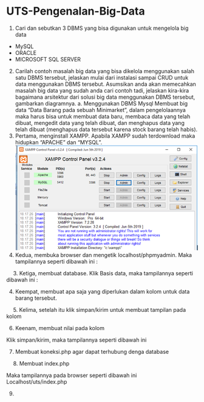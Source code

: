 # UTS-Pengenalan-Big-Data
1.	Cari dan sebutkan 3 DBMS yang bisa digunakan untuk mengelola big data
-	MySQL   
-	ORACLE
-	MICROSOFT SQL SERVER
2.	Carilah contoh masalah big data yang bisa dikelola menggunakan salah satu DBMS tersebut, jelaskan mulai dari instalasi sampai CRUD untuk data menggunakan DBMS tersebut. Asumsikan anda akan memecahkan masalah big data yang sudah anda cari contoh tadi, jelaskan kira-kira bagaimana arsitektur dari solusi big data menggunakan DBMS tersebut, gambarkan diagramnya.
a.	Menggunakan DBMS Mysql
Membuat big data “Data Barang pada sebuah Minimarket”, dalam pengelolaannya maka harus bisa untuk membuat data baru, membaca data yang telah dibuat, mengedit data yang telah dibuat, dan menghapus data yang telah dibuat (menghapus data tersebut karena stock barang telah habis).
1.	Pertama, menginstall XAMPP.  Apabila XAMPP sudah terdownload maka hidupkan “APACHE” dan “MYSQL”.
![](Images/1.png)<br>
2.	Kedua, membuka browser dan mengetik localhost/phpmyadmin. Maka tampilannya seperti dibawah ini :
 
 
3.	Ketiga, membuat database. Klik Basis data, maka tampilannya seperti dibawah ini :
 
4.	Keempat, membuat apa saja yang diperlukan dalam kolom untuk data barang tersebut.
 
 
5.	Kelima, setelah itu klik simpan/kirim untuk membuat tampilan pada kolom
 
6.	Keenam,  membuat nilai pada kolom
 
Klik simpan/kirim, maka tampilannya seperti dibawah ini
 
7.	Membuat koneksi.php agar dapat terhubung denga database
 
 
8.	Membuat index.php
 
 
Maka tampilannya pada browser seperti dibawah ini 
Localhost/uts/index.php
 
9.	
